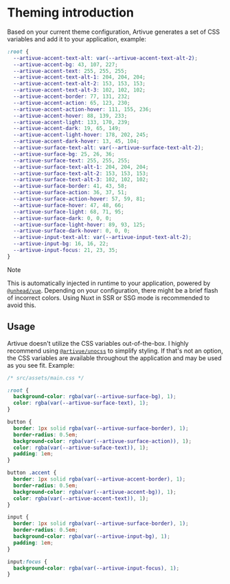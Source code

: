 # Theming introduction

Based on your current theme configuration, Artivue generates a set of CSS variables and add it to your application, example:

```css
:root {
  --artivue-accent-text-alt: var(--artivue-accent-text-alt-2);
  --artivue-accent-bg: 43, 107, 227;
  --artivue-accent-text: 255, 255, 255;
  --artivue-accent-text-alt-1: 204, 204, 204;
  --artivue-accent-text-alt-2: 153, 153, 153;
  --artivue-accent-text-alt-3: 102, 102, 102;
  --artivue-accent-border: 77, 131, 232;
  --artivue-accent-action: 65, 123, 230;
  --artivue-accent-action-hover: 111, 155, 236;
  --artivue-accent-hover: 88, 139, 233;
  --artivue-accent-light: 133, 170, 239;
  --artivue-accent-dark: 19, 65, 149;
  --artivue-accent-light-hover: 178, 202, 245;
  --artivue-accent-dark-hover: 13, 45, 104;
  --artivue-surface-text-alt: var(--artivue-surface-text-alt-2);
  --artivue-surface-bg: 25, 26, 36;
  --artivue-surface-text: 255, 255, 255;
  --artivue-surface-text-alt-1: 204, 204, 204;
  --artivue-surface-text-alt-2: 153, 153, 153;
  --artivue-surface-text-alt-3: 102, 102, 102;
  --artivue-surface-border: 41, 43, 58;
  --artivue-surface-action: 36, 37, 51;
  --artivue-surface-action-hover: 57, 59, 81;
  --artivue-surface-hover: 47, 48, 66;
  --artivue-surface-light: 68, 71, 95;
  --artivue-surface-dark: 0, 0, 0;
  --artivue-surface-light-hover: 89, 93, 125;
  --artivue-surface-dark-hover: 0, 0, 0;
  --artivue-input-text-alt: var(--artivue-input-text-alt-2);
  --artivue-input-bg: 16, 16, 22;
  --artivue-input-focus: 21, 23, 35;
}
```

> [!NOTE]
> This is automatically injected in runtime to your application, powered by [`@unhead/vue`](https://unhead.unjs.io/). Depending on your configuration, there might be a brief flash of incorrect colors. Using Nuxt in SSR or SSG mode is recommended to avoid this.

## Usage

Artivue doesn't utilize the CSS variables out-of-the-box. I highly recommend using [`@artivue/unocss`](/integrations/unocss) to simplify styling. If that's not an option, the CSS variables are available throughout the application and may be used as you see fit. Example:

```css
/* src/assets/main.css */

:root {
  background-color: rgba(var(--artivue-surface-bg), 1);
  color: rgba(var(--artivue-surface-text), 1);
}

button {
  border: 1px solid rgba(var(--artivue-surface-border), 1);
  border-radius: 0.5em;
  background-color: rgba(var(--artivue-surface-action)), 1);
  color: rgba(var(--artivue-suface-text)), 1);
  padding: 1em;
}

button .accent {
  border: 1px solid rgba(var(--artivue-accent-border), 1);
  border-radius: 0.5em;
  background-color: rgba(var(--artivue-accent-bg)), 1);
  color: rgba(var(--artivue-accent-text)), 1);
}

input {
  border: 1px solid rgba(var(--artivue-surface-border), 1);
  border-radius: 0.5em;
  background-color: rgba(var(--artivue-input-bg), 1);
  padding: 1em;
}

input:focus {
  background-color: rgba(var(--artivue-input-focus), 1);
}
```
